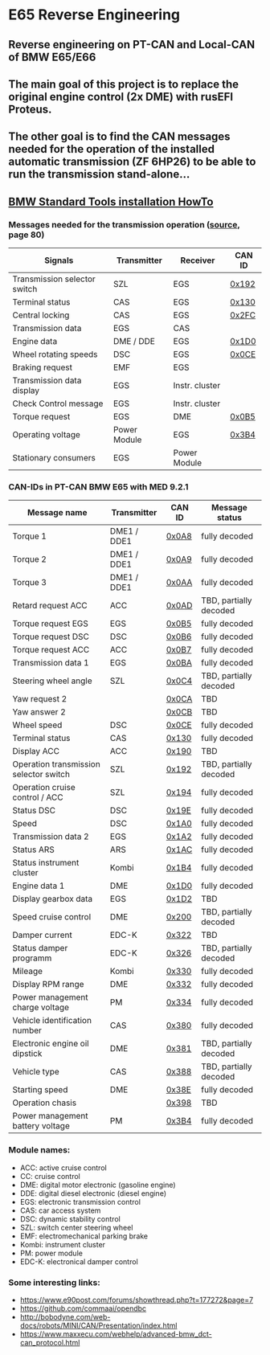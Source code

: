 # E65 Reverse Engineering

## Reverse engineering on PT-CAN and Local-CAN of BMW E65/E66 ##
## The main goal of this project is to replace the original engine control (2x DME) with rusEFI Proteus. ##
## The other goal is to find the CAN messages needed for the operation of the installed automatic transmission (ZF 6HP26) to be able to run the transmission stand-alone... ##

## [BMW Standard Tools installation HowTo](https://www.e90post.com/forums/showthread.php?t=1196830)

### Messages needed for the transmission operation ([source](docs/6HP26.pdf),  page 80) ###

|Signals|Transmitter|Receiver|CAN ID|
|-------------------|--------|--------|--------|
|Transmission selector switch|SZL|EGS|[0x192](docs/0x192.md)|
|Terminal status|CAS|EGS|[0x130](docs/0x130.md)|
|Central locking|CAS|EGS|[0x2FC](docs/0x2FC.md)|
|Transmission data|EGS|CAS||
|Engine data|DME / DDE|EGS|[0x1D0](docs/0x1D0.md)|
|Wheel rotating speeds|DSC|EGS|[0x0CE](docs/0x0CE.md)|
|Braking request|EMF|EGS||
|Transmission data display|EGS|Instr. cluster||
|Check Control message|EGS|Instr. cluster||
|Torque request|EGS|DME|[0x0B5](docs/0x0B5.md)|
|Operating voltage|Power Module|EGS|[0x3B4](docs/0x3B4.md)|
|Stationary consumers|EGS|Power Module||

### CAN-IDs in PT-CAN BMW E65 with MED 9.2.1 ###

|Message name|Transmitter|CAN ID|Message status|
|-----------|-----------|------|------|
|Torque 1|DME1 / DDE1|[0x0A8](docs/0x0A8.md)|fully decoded|
|Torque 2|DME1 / DDE1|[0x0A9](docs/0x0A9.md)|fully decoded|
|Torque 3|DME1 / DDE1|[0x0AA](docs/0x0AA.md)|fully decoded|
|Retard request ACC|ACC|[0x0AD](docs/0x0AD.md)|TBD, partially decoded|
|Torque request EGS|EGS|[0x0B5](docs/0x0B5.md)|fully decoded|
|Torque request DSC|DSC|[0x0B6](docs/0x0B6.md)|fully decoded|
|Torque request ACC|ACC|[0x0B7](docs/0x0B7.md)|fully decoded|
|Transmission data 1|EGS|[0x0BA](docs/0x0BA.md)|fully decoded|
|Steering wheel angle|SZL|[0x0C4](docs/0x0C4.md)|TBD, partially decoded |
|Yaw request 2||[0x0CA](docs/0x0CA.md)|TBD|
|Yaw answer 2||[0x0CB](docs/0x0CB.md)|TBD|
|Wheel speed|DSC|[0x0CE](docs/0x0CE.md)|fully decoded|
|Terminal status|CAS|[0x130](docs/0x130.md)|fully decoded|
|Display ACC|ACC|[0x190](docs/0x190.md)|TBD|
|Operation transmission selector switch|SZL|[0x192](docs/0x192.md)|TBD, partially decoded|
|Operation cruise control / ACC|SZL|[0x194](docs/0x194.md)|fully decoded|
|Status DSC|DSC|[0x19E](docs/0x19E.md)|fully decoded|
|Speed|DSC|[0x1A0](docs/0x1A0.md)|fully decoded|
|Transmission data 2|EGS|[0x1A2](docs/0x1A2.md)|fully decoded|
|Status ARS|ARS|[0x1AC](docs/0x1AC.md)|fully decoded|
|Status instrument cluster|Kombi|[0x1B4](docs/0x1B4.md)|fully decoded|
|Engine data 1|DME|[0x1D0](docs/0x1D0.md)|fully decoded|
|Display gearbox data|EGS|[0x1D2](docs/0x1D2.md)|TBD|
|Speed cruise control|DME|[0x200](docs/0x200.md)|TBD, partially decoded|
|Damper current|EDC-K|[0x322](docs/0x322.md)|TBD|
|Status damper programm|EDC-K|[0x326](docs/0x326.md)|TBD, partially decoded|
|Mileage|Kombi|[0x330](docs/0x330.md)|fully decoded|
|Display RPM range|DME|[0x332](docs/0x332.md)|fully decoded|
|Power management charge voltage|PM|[0x334](docs/0x334.md)|fully decoded|
|Vehicle identification number|CAS|[0x380](docs/0x380.md)|fully decoded|
|Electronic engine oil dipstick|DME|[0x381](docs/0x381.md)|TBD, partially decoded|
|Vehicle type|CAS|[0x388](docs/0x388.md)|TBD, partially decoded|
|Starting speed|DME|[0x38E](docs/0x38E.md)|fully decoded|
|Operation chasis||[0x398](docs/0x398.md)|TBD|
|Power management battery voltage|PM|[0x3B4](docs/0x3B4.md)|fully decoded|

### Module names: ###
- ACC: active cruise control
- CC: cruise control
- DME: digital motor electronic (gasoline engine)
- DDE: digital diesel electronic (diesel engine)
- EGS: electronic transmission control
- CAS: car access system
- DSC: dynamic stability control
- SZL: switch center steering wheel
- EMF: electromechanical parking brake
- Kombi: instrument cluster
- PM: power module
- EDC-K: electronical damper control

### Some interesting links: ###

- https://www.e90post.com/forums/showthread.php?t=177272&page=7
- https://github.com/commaai/opendbc
- http://bobodyne.com/web-docs/robots/MINI/CAN/Presentation/index.html
- https://www.maxxecu.com/webhelp/advanced-bmw_dct-can_protocol.html